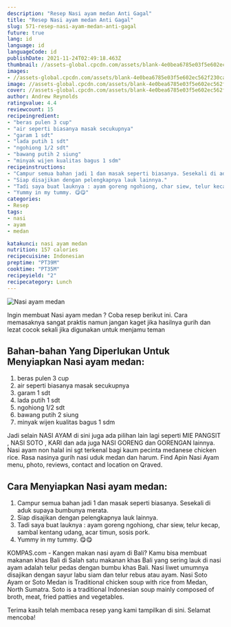 ```yaml
---
description: "Resep Nasi ayam medan Anti Gagal"
title: "Resep Nasi ayam medan Anti Gagal"
slug: 571-resep-nasi-ayam-medan-anti-gagal
future: true
lang: id
language: id
languageCode: id
publishDate: 2021-11-24T02:49:18.463Z 
thumbnail: //assets-global.cpcdn.com/assets/blank-4e0bea6785e03f5e602ec562f230caae08da540cada707380b4fe1bbebba43da.png
images:
- //assets-global.cpcdn.com/assets/blank-4e0bea6785e03f5e602ec562f230caae08da540cada707380b4fe1bbebba43da.png
image: //assets-global.cpcdn.com/assets/blank-4e0bea6785e03f5e602ec562f230caae08da540cada707380b4fe1bbebba43da.png
cover: //assets-global.cpcdn.com/assets/blank-4e0bea6785e03f5e602ec562f230caae08da540cada707380b4fe1bbebba43da.png
author: Andrew Reynolds
ratingvalue: 4.4
reviewcount: 15
recipeingredient:
- "beras pulen 3 cup"
- "air seperti biasanya masak secukupnya"
- "garam 1 sdt"
- "lada putih 1 sdt"
- "ngohiong 1/2 sdt"
- "bawang putih 2 siung"
- "minyak wijen kualitas bagus 1 sdm"
recipeinstructions:
- "Campur semua bahan jadi 1 dan masak seperti biasanya. Sesekali di aduk supaya bumbunya merata."
- "Siap disajikan dengan pelengkapnya lauk lainnya."
- "Tadi saya buat lauknya : ayam goreng ngohiong, char siew, telur kecap, sambal kentang udang, acar timun, sosis pork."
- "Yummy in my tummy. 😋😋"
categories:
- Resep
tags:
- nasi
- ayam
- medan

katakunci: nasi ayam medan 
nutrition: 157 calories
recipecuisine: Indonesian
preptime: "PT39M"
cooktime: "PT35M"
recipeyield: "2"
recipecategory: Lunch
---
```



![Nasi ayam medan](//assets-global.cpcdn.com/assets/blank-4e0bea6785e03f5e602ec562f230caae08da540cada707380b4fe1bbebba43da.png)

Ingin membuat Nasi ayam medan ? Coba resep berikut ini. Cara memasaknya sangat praktis namun jangan kaget jika hasilnya gurih dan lezat cocok sekali jika digunakan untuk menjamu teman

<!--inarticleads1-->

## Bahan-bahan Yang Diperlukan Untuk Menyiapkan Nasi ayam medan:

1. beras pulen 3 cup
1. air seperti biasanya masak secukupnya
1. garam 1 sdt
1. lada putih 1 sdt
1. ngohiong 1/2 sdt
1. bawang putih 2 siung
1. minyak wijen kualitas bagus 1 sdm

Jadi selain NASI AYAM di sini juga ada pilihan lain lagi seperti MIE PANGSIT , NASI SOTO , KARI dan ada juga NASI GORENG dan GORENGAN lainnya. Nasi ayam non halal ini sgt terkenal bagi kaum pecinta medanese chicken rice. Rasa nasinya gurih nasi uduk medan dan harum. Find Apin Nasi Ayam menu, photo, reviews, contact and location on Qraved. 

<!--inarticleads2-->

## Cara Menyiapkan Nasi ayam medan:

1. Campur semua bahan jadi 1 dan masak seperti biasanya. Sesekali di aduk supaya bumbunya merata.
1. Siap disajikan dengan pelengkapnya lauk lainnya.
1. Tadi saya buat lauknya : ayam goreng ngohiong, char siew, telur kecap, sambal kentang udang, acar timun, sosis pork.
1. Yummy in my tummy. 😋😋


KOMPAS.com - Kangen makan nasi ayam di Bali? Kamu bisa membuat makanan khas Bali di Salah satu makanan khas Bali yang sering lauk di nasi ayam adalah telur pedas dengan bumbu khas Bali. Nasi liwet umumnya disajikan dengan sayur labu siam dan telur rebus atau ayam. Nasi Soto Ayam or Soto Medan is Traditional chicken soup with rice from Medan, North Sumatra. Soto is a traditional Indonesian soup mainly composed of broth, meat, fried patties and vegetables. 

Terima kasih telah membaca resep yang kami tampilkan di sini. Selamat mencoba!
